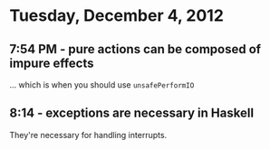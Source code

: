 # Tuesday, December 4, 2012

## 7:54 PM - pure actions can be composed of impure effects

... which is when you should use `unsafePerformIO`

## 8:14 - exceptions are necessary in Haskell

They're necessary for handling interrupts.
